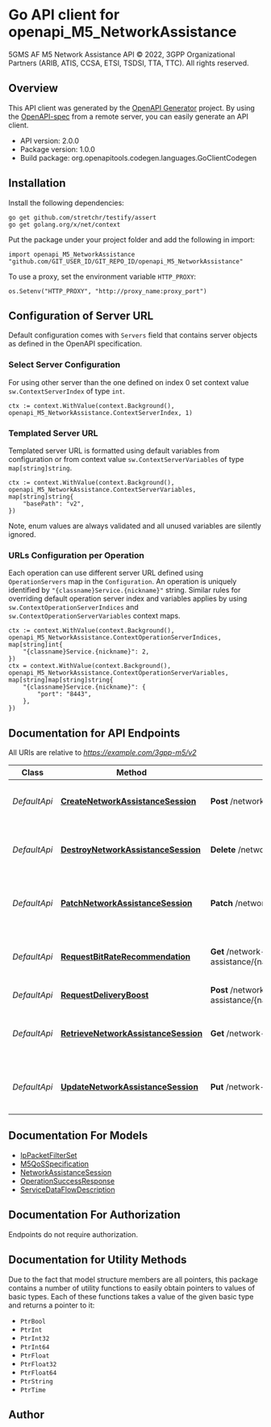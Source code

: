 # Go API client for openapi_M5_NetworkAssistance

5GMS AF M5 Network Assistance API
© 2022, 3GPP Organizational Partners (ARIB, ATIS, CCSA, ETSI, TSDSI, TTA, TTC).
All rights reserved.


## Overview
This API client was generated by the [OpenAPI Generator](https://openapi-generator.tech) project.  By using the [OpenAPI-spec](https://www.openapis.org/) from a remote server, you can easily generate an API client.

- API version: 2.0.0
- Package version: 1.0.0
- Build package: org.openapitools.codegen.languages.GoClientCodegen

## Installation

Install the following dependencies:

```shell
go get github.com/stretchr/testify/assert
go get golang.org/x/net/context
```

Put the package under your project folder and add the following in import:

```golang
import openapi_M5_NetworkAssistance "github.com/GIT_USER_ID/GIT_REPO_ID/openapi_M5_NetworkAssistance"
```

To use a proxy, set the environment variable `HTTP_PROXY`:

```golang
os.Setenv("HTTP_PROXY", "http://proxy_name:proxy_port")
```

## Configuration of Server URL

Default configuration comes with `Servers` field that contains server objects as defined in the OpenAPI specification.

### Select Server Configuration

For using other server than the one defined on index 0 set context value `sw.ContextServerIndex` of type `int`.

```golang
ctx := context.WithValue(context.Background(), openapi_M5_NetworkAssistance.ContextServerIndex, 1)
```

### Templated Server URL

Templated server URL is formatted using default variables from configuration or from context value `sw.ContextServerVariables` of type `map[string]string`.

```golang
ctx := context.WithValue(context.Background(), openapi_M5_NetworkAssistance.ContextServerVariables, map[string]string{
	"basePath": "v2",
})
```

Note, enum values are always validated and all unused variables are silently ignored.

### URLs Configuration per Operation

Each operation can use different server URL defined using `OperationServers` map in the `Configuration`.
An operation is uniquely identified by `"{classname}Service.{nickname}"` string.
Similar rules for overriding default operation server index and variables applies by using `sw.ContextOperationServerIndices` and `sw.ContextOperationServerVariables` context maps.

```golang
ctx := context.WithValue(context.Background(), openapi_M5_NetworkAssistance.ContextOperationServerIndices, map[string]int{
	"{classname}Service.{nickname}": 2,
})
ctx = context.WithValue(context.Background(), openapi_M5_NetworkAssistance.ContextOperationServerVariables, map[string]map[string]string{
	"{classname}Service.{nickname}": {
		"port": "8443",
	},
})
```

## Documentation for API Endpoints

All URIs are relative to *https://example.com/3gpp-m5/v2*

Class | Method | HTTP request | Description
------------ | ------------- | ------------- | -------------
*DefaultApi* | [**CreateNetworkAssistanceSession**](docs/DefaultApi.md#createnetworkassistancesession) | **Post** /network-assistance/ | Create a new Network Assistance Session.
*DefaultApi* | [**DestroyNetworkAssistanceSession**](docs/DefaultApi.md#destroynetworkassistancesession) | **Delete** /network-assistance/{naSessionId} | Destroy an existing Network Assistance Session resource
*DefaultApi* | [**PatchNetworkAssistanceSession**](docs/DefaultApi.md#patchnetworkassistancesession) | **Patch** /network-assistance/{naSessionId} | Patch an existing Network Assistance Session resource
*DefaultApi* | [**RequestBitRateRecommendation**](docs/DefaultApi.md#requestbitraterecommendation) | **Get** /network-assistance/{naSessionId}/recommendation | Obtain a bit rate recommendation for the next recommendation window
*DefaultApi* | [**RequestDeliveryBoost**](docs/DefaultApi.md#requestdeliveryboost) | **Post** /network-assistance/{naSessionId}/boost-request | Request a delivery boost
*DefaultApi* | [**RetrieveNetworkAssistanceSession**](docs/DefaultApi.md#retrievenetworkassistancesession) | **Get** /network-assistance/{naSessionId} | Retrieve an existing Network Assistance Session resource
*DefaultApi* | [**UpdateNetworkAssistanceSession**](docs/DefaultApi.md#updatenetworkassistancesession) | **Put** /network-assistance/{naSessionId} | Update an existing Network Assistance Session resource


## Documentation For Models

 - [IpPacketFilterSet](docs/IpPacketFilterSet.md)
 - [M5QoSSpecification](docs/M5QoSSpecification.md)
 - [NetworkAssistanceSession](docs/NetworkAssistanceSession.md)
 - [OperationSuccessResponse](docs/OperationSuccessResponse.md)
 - [ServiceDataFlowDescription](docs/ServiceDataFlowDescription.md)


## Documentation For Authorization

 Endpoints do not require authorization.


## Documentation for Utility Methods

Due to the fact that model structure members are all pointers, this package contains
a number of utility functions to easily obtain pointers to values of basic types.
Each of these functions takes a value of the given basic type and returns a pointer to it:

* `PtrBool`
* `PtrInt`
* `PtrInt32`
* `PtrInt64`
* `PtrFloat`
* `PtrFloat32`
* `PtrFloat64`
* `PtrString`
* `PtrTime`

## Author



